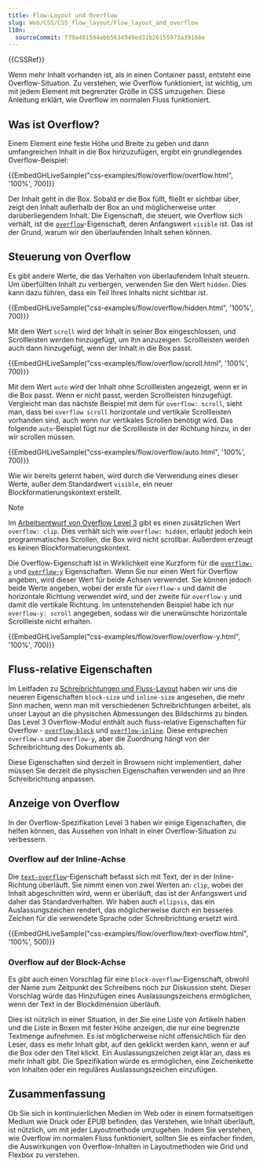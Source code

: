 ```yaml
---
title: Flow-Layout und Overflow
slug: Web/CSS/CSS_flow_layout/Flow_layout_and_overflow
l10n:
  sourceCommit: f79a491594ebb5634949ed31b26155973a39166e
---
```


{{CSSRef}}

Wenn mehr Inhalt vorhanden ist, als in einen Container passt, entsteht eine Overflow-Situation. Zu verstehen, wie Overflow funktioniert, ist wichtig, um mit jedem Element mit begrenzter Größe in CSS umzugehen. Diese Anleitung erklärt, wie Overflow im normalen Fluss funktioniert.

## Was ist Overflow?

Einem Element eine feste Höhe und Breite zu geben und dann umfangreichen Inhalt in die Box hinzuzufügen, ergibt ein grundlegendes Overflow-Beispiel:

{{EmbedGHLiveSample("css-examples/flow/overflow/overflow.html", '100%', 700)}}

Der Inhalt geht in die Box. Sobald er die Box füllt, fließt er sichtbar über, zeigt den Inhalt außerhalb der Box an und möglicherweise unter darüberliegendem Inhalt. Die Eigenschaft, die steuert, wie Overflow sich verhält, ist die [`overflow`](/de/docs/Web/CSS/overflow)-Eigenschaft, deren Anfangswert `visible` ist. Das ist der Grund, warum wir den überlaufenden Inhalt sehen können.

## Steuerung von Overflow

Es gibt andere Werte, die das Verhalten von überlaufendem Inhalt steuern. Um überfüllten Inhalt zu verbergen, verwenden Sie den Wert `hidden`. Dies kann dazu führen, dass ein Teil Ihres Inhalts nicht sichtbar ist.

{{EmbedGHLiveSample("css-examples/flow/overflow/hidden.html", '100%', 700)}}

Mit dem Wert `scroll` wird der Inhalt in seiner Box eingeschlossen, und Scrollleisten werden hinzugefügt, um ihn anzuzeigen. Scrollleisten werden auch dann hinzugefügt, wenn der Inhalt in die Box passt.

{{EmbedGHLiveSample("css-examples/flow/overflow/scroll.html", '100%', 700)}}

Mit dem Wert `auto` wird der Inhalt ohne Scrollleisten angezeigt, wenn er in die Box passt. Wenn er nicht passt, werden Scrollleisten hinzugefügt. Vergleicht man das nächste Beispiel mit dem für `overflow: scroll`, sieht man, dass bei `overflow scroll` horizontale und vertikale Scrollleisten vorhanden sind, auch wenn nur vertikales Scrollen benötigt wird. Das folgende `auto`-Beispiel fügt nur die Scrollleiste in der Richtung hinzu, in der wir scrollen müssen.

{{EmbedGHLiveSample("css-examples/flow/overflow/auto.html", '100%', 700)}}

Wie wir bereits gelernt haben, wird durch die Verwendung eines dieser Werte, außer dem Standardwert `visible`, ein neuer Blockformatierungskontext erstellt.

> [!NOTE]
> Im [Arbeitsentwurf von Overflow Level 3](https://www.w3.org/TR/css-overflow-3/) gibt es einen zusätzlichen Wert `overflow: clip`. Dies verhält sich wie `overflow: hidden`, erlaubt jedoch kein programmatisches Scrollen, die Box wird nicht scrollbar. Außerdem erzeugt es keinen Blockformatierungskontext.

Die Overflow-Eigenschaft ist in Wirklichkeit eine Kurzform für die [`overflow-x`](/de/docs/Web/CSS/overflow-x) und [`overflow-y`](/de/docs/Web/CSS/overflow-y) Eigenschaften. Wenn Sie nur einen Wert für Overflow angeben, wird dieser Wert für beide Achsen verwendet. Sie können jedoch beide Werte angeben, wobei der erste für `overflow-x` und damit die horizontale Richtung verwendet wird, und der zweite für `overflow-y` und damit die vertikale Richtung. Im untenstehenden Beispiel habe ich nur `overflow-y: scroll` angegeben, sodass wir die unerwünschte horizontale Scrollleiste nicht erhalten.

{{EmbedGHLiveSample("css-examples/flow/overflow/overflow-y.html", '100%', 700)}}

## Fluss-relative Eigenschaften

Im Leitfaden zu [Schreibrichtungen und Fluss-Layout](/de/docs/Web/CSS/CSS_flow_layout/Flow_layout_and_writing_modes) haben wir uns die neueren Eigenschaften `block-size` und `inline-size` angesehen, die mehr Sinn machen, wenn man mit verschiedenen Schreibrichtungen arbeitet, als unser Layout an die physischen Abmessungen des Bildschirms zu binden. Das Level 3 Overflow-Modul enthält auch fluss-relative Eigenschaften für Overflow - [`overflow-block`](/de/docs/Web/CSS/@media/overflow-block) und [`overflow-inline`](/de/docs/Web/CSS/@media/overflow-inline). Diese entsprechen `overflow-x` und `overflow-y`, aber die Zuordnung hängt von der Schreibrichtung des Dokuments ab.

Diese Eigenschaften sind derzeit in Browsern nicht implementiert, daher müssen Sie derzeit die physischen Eigenschaften verwenden und an Ihre Schreibrichtung anpassen.

## Anzeige von Overflow

In der Overflow-Spezifikation Level 3 haben wir einige Eigenschaften, die helfen können, das Aussehen von Inhalt in einer Overflow-Situation zu verbessern.

### Overflow auf der Inline-Achse

Die [`text-overflow`](/de/docs/Web/CSS/text-overflow)-Eigenschaft befasst sich mit Text, der in der Inline-Richtung überläuft. Sie nimmt einen von zwei Werten an: `clip`, wobei der Inhalt abgeschnitten wird, wenn er überläuft, das ist der Anfangswert und daher das Standardverhalten. Wir haben auch `ellipsis`, das ein Auslassungszeichen rendert, das möglicherweise durch ein besseres Zeichen für die verwendete Sprache oder Schreibrichtung ersetzt wird.

{{EmbedGHLiveSample("css-examples/flow/overflow/text-overflow.html", '100%', 500)}}

### Overflow auf der Block-Achse

Es gibt auch einen Vorschlag für eine `block-overflow`-Eigenschaft, obwohl der Name zum Zeitpunkt des Schreibens noch zur Diskussion steht. Dieser Vorschlag würde das Hinzufügen eines Auslassungszeichens ermöglichen, wenn der Text in der Blockdimension überläuft.

Dies ist nützlich in einer Situation, in der Sie eine Liste von Artikeln haben und die Liste in Boxen mit fester Höhe anzeigen, die nur eine begrenzte Textmenge aufnehmen. Es ist möglicherweise nicht offensichtlich für den Leser, dass es mehr Inhalt gibt, auf den geklickt werden kann, wenn er auf die Box oder den Titel klickt. Ein Auslassungszeichen zeigt klar an, dass es mehr Inhalt gibt. Die Spezifikation würde es ermöglichen, eine Zeichenkette von Inhalten oder ein reguläres Auslassungszeichen einzufügen.

## Zusammenfassung

Ob Sie sich in kontinuierlichen Medien im Web oder in einem formatseitigen Medium wie Druck oder EPUB befinden, das Verstehen, wie Inhalt überläuft, ist nützlich, um mit jeder Layoutmethode umzugehen. Indem Sie verstehen, wie Overflow im normalen Fluss funktioniert, sollten Sie es einfacher finden, die Auswirkungen von Overflow-Inhalten in Layoutmethoden wie Grid und Flexbox zu verstehen.
